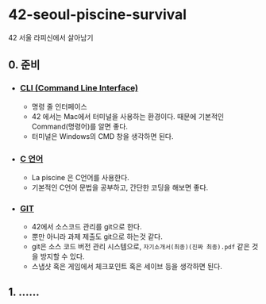 # 42-seoul-piscine-survival
42 서울 라피신에서 살아남기

## 0. 준비

- ### [CLI (Command Line Interface)](./CLI/README.md)

  - 명령 줄 인터페이스
  - 42 에서는 Mac에서 터미널을 사용하는 환경이다. 때문에 기본적인 Command(명령어)를 알면 좋다.
  - 터미널은 Windows의 CMD 창을 생각하면 된다.

- ### [C 언어](./C/README.md)

  - La piscine 은 C언어를 사용한다.
  - 기본적인 C언어 문법을 공부하고, 간단한 코딩을 해보면 좋다.

- ### [GIT](./git/README.md)

  - 42에서 소스코드 관리를 git으로 한다.
  - 뿐만 아니라 과제 제출도 git으로 하는것 같다.
  - git은 소스 코드 버전 관리 시스템으로, `자기소개서(최종)(진짜 최종).pdf` 같은 것을 방지할 수 있다.
  - 스냅샷 혹은 게임에서 체크포인트 혹은 세이브 등을 생각하면 된다.
## 1. ......
